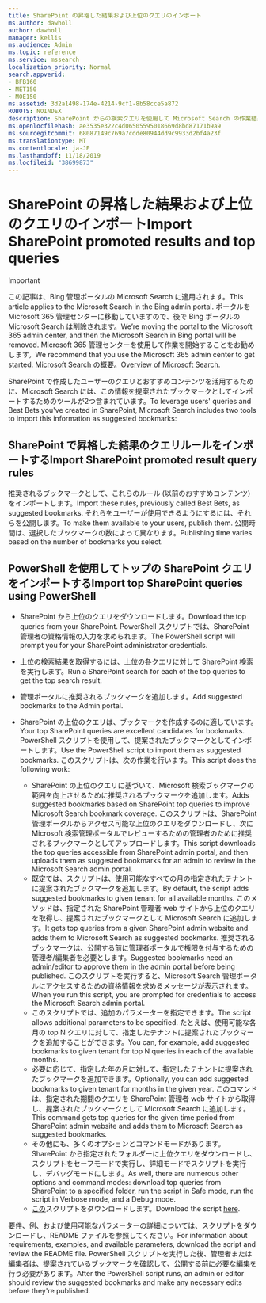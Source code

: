 ```yaml
---
title: SharePoint の昇格した結果および上位のクエリのインポート
ms.author: dawholl
author: dawholl
manager: kellis
ms.audience: Admin
ms.topic: reference
ms.service: mssearch
localization_priority: Normal
search.appverid:
- BFB160
- MET150
- MOE150
ms.assetid: 3d2a1498-174e-4214-9cf1-8b58cce5a872
ROBOTS: NOINDEX
description: SharePoint からの検索クエリを使用して Microsoft Search の作業結果を作成する
ms.openlocfilehash: ae3535e322c4d06505595018669d8bd87171b9a9
ms.sourcegitcommit: 68087149c769a7cdde80944dd9c9933d2bf4a23f
ms.translationtype: MT
ms.contentlocale: ja-JP
ms.lasthandoff: 11/18/2019
ms.locfileid: "38699873"
---
```

# <a name="import-sharepoint-promoted-results-and-top-queries"></a><span data-ttu-id="d1d66-103">SharePoint の昇格した結果および上位のクエリのインポート</span><span class="sxs-lookup"><span data-stu-id="d1d66-103">Import SharePoint promoted results and top queries</span></span>

> [!IMPORTANT]
> <span data-ttu-id="d1d66-104">この記事は、Bing 管理ポータルの Microsoft Search に適用されます。</span><span class="sxs-lookup"><span data-stu-id="d1d66-104">This article applies to the Microsoft Search in the Bing admin portal.</span></span> <span data-ttu-id="d1d66-105">ポータルを Microsoft 365 管理センターに移動していますので、後で Bing ポータルの Microsoft Search は削除されます。</span><span class="sxs-lookup"><span data-stu-id="d1d66-105">We’re moving the portal to the Microsoft 365 admin center, and then the Microsoft Search in Bing portal will be removed.</span></span> <span data-ttu-id="d1d66-106">Microsoft 365 管理センターを使用して作業を開始することをお勧めします。</span><span class="sxs-lookup"><span data-stu-id="d1d66-106">We recommend that you use the Microsoft 365 admin center to get started.</span></span> <span data-ttu-id="d1d66-107">[Microsoft Search の概要](overview-microsoft-search.md)。</span><span class="sxs-lookup"><span data-stu-id="d1d66-107">[Overview of Microsoft Search](overview-microsoft-search.md).</span></span>
    
<span data-ttu-id="d1d66-108">SharePoint で作成したユーザーのクエリとおすすめコンテンツを活用するために、Microsoft Search には、この情報を提案されたブックマークとしてインポートするためのツールが2つ含まれています。</span><span class="sxs-lookup"><span data-stu-id="d1d66-108">To leverage users' queries and Best Bets you've created in SharePoint, Microsoft Search includes two tools to import this information as suggested bookmarks:</span></span> 
  
## <a name="import-sharepoint-promoted-result-query-rules"></a><span data-ttu-id="d1d66-109">SharePoint で昇格した結果のクエリルールをインポートする</span><span class="sxs-lookup"><span data-stu-id="d1d66-109">Import SharePoint promoted result query rules</span></span>

<span data-ttu-id="d1d66-110">推奨されるブックマークとして、これらのルール (以前のおすすめコンテンツ) をインポートします。</span><span class="sxs-lookup"><span data-stu-id="d1d66-110">Import these rules, previously called Best Bets, as suggested bookmarks.</span></span> <span data-ttu-id="d1d66-111">それらをユーザーが使用できるようにするには、それらを公開します。</span><span class="sxs-lookup"><span data-stu-id="d1d66-111">To make them available to your users, publish them.</span></span> <span data-ttu-id="d1d66-112">公開時間は、選択したブックマークの数によって異なります。</span><span class="sxs-lookup"><span data-stu-id="d1d66-112">Publishing time varies based on the number of bookmarks you select.</span></span>
  
## <a name="import-top-sharepoint-queries-using-powershell"></a><span data-ttu-id="d1d66-113">PowerShell を使用してトップの SharePoint クエリをインポートする</span><span class="sxs-lookup"><span data-stu-id="d1d66-113">Import top SharePoint queries using PowerShell</span></span>

- <span data-ttu-id="d1d66-114">SharePoint から上位のクエリをダウンロードします。</span><span class="sxs-lookup"><span data-stu-id="d1d66-114">Download the top queries from your SharePoint.</span></span> <span data-ttu-id="d1d66-115">PowerShell スクリプトでは、SharePoint 管理者の資格情報の入力を求められます。</span><span class="sxs-lookup"><span data-stu-id="d1d66-115">The PowerShell script will prompt you for your SharePoint administrator credentials.</span></span>
    
- <span data-ttu-id="d1d66-116">上位の検索結果を取得するには、上位の各クエリに対して SharePoint 検索を実行します。</span><span class="sxs-lookup"><span data-stu-id="d1d66-116">Run a SharePoint search for each of the top queries to get the top search result.</span></span>
    
- <span data-ttu-id="d1d66-117">管理ポータルに推奨されるブックマークを追加します。</span><span class="sxs-lookup"><span data-stu-id="d1d66-117">Add suggested bookmarks to the Admin portal.</span></span>
    
- <span data-ttu-id="d1d66-118">SharePoint の上位のクエリは、ブックマークを作成するのに適しています。</span><span class="sxs-lookup"><span data-stu-id="d1d66-118">Your top SharePoint queries are excellent candidates for bookmarks.</span></span> <span data-ttu-id="d1d66-119">PowerShell スクリプトを使用して、提案されたブックマークとしてインポートします。</span><span class="sxs-lookup"><span data-stu-id="d1d66-119">Use the PowerShell script to import them as suggested bookmarks.</span></span> <span data-ttu-id="d1d66-120">このスクリプトは、次の作業を行います。</span><span class="sxs-lookup"><span data-stu-id="d1d66-120">This script does the following work:</span></span>
    - <span data-ttu-id="d1d66-121">SharePoint の上位のクエリに基づいて、Microsoft 検索ブックマークの範囲を向上させるために推奨されるブックマークを追加します。</span><span class="sxs-lookup"><span data-stu-id="d1d66-121">Adds suggested bookmarks based on SharePoint top queries to improve Microsoft Search bookmark coverage.</span></span> <span data-ttu-id="d1d66-122">このスクリプトは、SharePoint 管理ポータルからアクセス可能な上位のクエリをダウンロードし、次に Microsoft 検索管理ポータルでレビューするための管理者のために推奨されるブックマークとしてアップロードします。</span><span class="sxs-lookup"><span data-stu-id="d1d66-122">This script downloads the top queries accessible from SharePoint admin portal, and then uploads them as suggested bookmarks for an admin to review in the Microsoft Search admin portal.</span></span>
    - <span data-ttu-id="d1d66-123">既定では、スクリプトは、使用可能なすべての月の指定されたテナントに提案されたブックマークを追加します。</span><span class="sxs-lookup"><span data-stu-id="d1d66-123">By default, the script adds suggested bookmarks to given tenant for all available months.</span></span> <span data-ttu-id="d1d66-124">このメソッドは、指定された SharePoint 管理者 web サイトから上位のクエリを取得し、提案されたブックマークとして Microsoft Search に追加します。</span><span class="sxs-lookup"><span data-stu-id="d1d66-124">It gets top queries from a given SharePoint admin website and adds them to Microsoft Search as suggested bookmarks.</span></span> <span data-ttu-id="d1d66-125">推奨されるブックマークは、公開する前に管理者ポータルで権限を付与するための管理者/編集者を必要とします。</span><span class="sxs-lookup"><span data-stu-id="d1d66-125">Suggested bookmarks need an admin/editor to approve them in the admin portal before being published.</span></span> <span data-ttu-id="d1d66-126">このスクリプトを実行すると、Microsoft Search 管理ポータルにアクセスするための資格情報を求めるメッセージが表示されます。</span><span class="sxs-lookup"><span data-stu-id="d1d66-126">When you run this script, you are prompted for credentials to access the Microsoft Search admin portal.</span></span>
    - <span data-ttu-id="d1d66-127">このスクリプトでは、追加のパラメーターを指定できます。</span><span class="sxs-lookup"><span data-stu-id="d1d66-127">The script allows additional parameters to be specified.</span></span> <span data-ttu-id="d1d66-128">たとえば、使用可能な各月の top N クエリに対して、指定したテナントに提案されたブックマークを追加することができます。</span><span class="sxs-lookup"><span data-stu-id="d1d66-128">You can, for example, add suggested bookmarks to given tenant for top N queries in each of the available months.</span></span>
    - <span data-ttu-id="d1d66-129">必要に応じて、指定した年の月に対して、指定したテナントに提案されたブックマークを追加できます。</span><span class="sxs-lookup"><span data-stu-id="d1d66-129">Optionally, you can add suggested bookmarks to given tenant for months in the given year.</span></span> <span data-ttu-id="d1d66-130">このコマンドは、指定された期間のクエリを SharePoint 管理者 web サイトから取得し、提案されたブックマークとして Microsoft Search に追加します。</span><span class="sxs-lookup"><span data-stu-id="d1d66-130">This command gets top queries for the given time period from SharePoint admin website and adds them to Microsoft Search as suggested bookmarks.</span></span>
    - <span data-ttu-id="d1d66-131">その他にも、多くのオプションとコマンドモードがあります。 SharePoint から指定されたフォルダーに上位クエリをダウンロードし、スクリプトをセーフモードで実行し、詳細モードでスクリプトを実行し、デバッグモードにします。</span><span class="sxs-lookup"><span data-stu-id="d1d66-131">As well, there are numerous other options and command modes: download top queries from SharePoint to a specified folder, run the script in Safe mode, run the script in Verbose mode, and a Debug mode.</span></span>
    - <span data-ttu-id="d1d66-132">[この](https://www.bingforbusiness.com/distribution/SharepointTopQueryBookmarks.zip)スクリプトをダウンロードします。</span><span class="sxs-lookup"><span data-stu-id="d1d66-132">Download the script [here](https://www.bingforbusiness.com/distribution/SharepointTopQueryBookmarks.zip).</span></span> 

<span data-ttu-id="d1d66-133">要件、例、および使用可能なパラメーターの詳細については、スクリプトをダウンロードし、README ファイルを参照してください。</span><span class="sxs-lookup"><span data-stu-id="d1d66-133">For information about requirements, examples, and available parameters, download the script and review the README file.</span></span> <span data-ttu-id="d1d66-134">PowerShell スクリプトを実行した後、管理者または編集者は、提案されているブックマークを確認して、公開する前に必要な編集を行う必要があります。</span><span class="sxs-lookup"><span data-stu-id="d1d66-134">After the PowerShell script runs, an admin or editor should review the suggested bookmarks and make any necessary edits before they're published.</span></span>